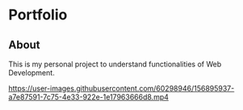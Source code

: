 # Portfolio

## About ##
This is my personal project to understand functionalities of Web Development.



https://user-images.githubusercontent.com/60298946/156895937-a7e87591-7c75-4e33-922e-1e17963666d8.mp4

